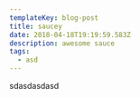 ```yaml
---
templateKey: blog-post
title: saucey
date: 2018-04-18T19:19:59.583Z
description: awesome sauce
tags:
  - asd
---
```

sdasdasdasd
